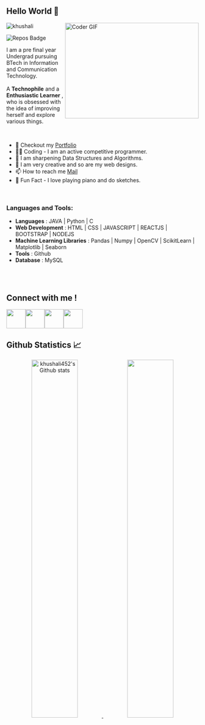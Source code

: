 ## Hello World :wave:

<!--
![](https://komarev.com/ghpvc/?username=khushali452&style=flat)
-->

<img align="right" alt="Coder GIF" height=250 width=350 src="https://miro.medium.com/max/1400/0*K2WLMTExLyida7OR.gif" />
<img   src="https://komarev.com/ghpvc/?username=khushali452" alt="khushali" /> </p>

![Repos Badge](https://badges.pufler.dev/repos/khushali452/?color=white) 


I am a pre final year Undergrad pursuing BTech in Information and Communication Technology. <br><br>
A **Technophile**  and a **Enthusiastic Learner** , who is obsessed with the idea of improving herself and explore various things.

<br>

- 📝 Checkout my [Portfolio](https://khushali-vasani.netlify.app/)
- :superhero_man: Coding - I am an active competitive programmer.
- :blue_heart: I am sharpening Data Structures and Algorithms.
- :art: I am very creative and so are my web designs.
- 📫 How to reach me [Mail](mailto:khushalivasani.ict19@gmail.com)
- :sparkling_heart: Fun Fact - I love playing piano and do sketches. 

<br>





<h3 align="left">Languages and Tools:</h3>

- **Languages** : JAVA | Python | C
- **Web Development** : HTML | CSS | JAVASCRIPT | REACTJS | BOOTSTRAP | NODEJS
- **Machine Learning Libraries** : Pandas | Numpy | OpenCV | ScikitLearn | Matplotlib | Seaborn
- **Tools** : Github  
- **Database** : MySQL    
    
 <br>   
<br>

<h2 align="left">Connect with me !</h2>


 <a href="https://twitter.com/1225khushali" target="_blank" rel="noopener noreferrer"><img src="https://img.icons8.com/fluent/2x/twitter.png" width="50" /></a><a href="https://www.instagram.com/khushali_452/" target="_blank" rel="noopener noreferrer"><img src="https://img.icons8.com/fluent/2x/instagram-new.png" width="50" /></a><a href="https://linkedin.com/in/khushali-vasani-1685231aa" target="_blank" rel="noopener noreferrer"><img src="https://img.icons8.com/fluent/2x/linkedin.png" width="50" /></a><a href="mailto:khushalivasani.ict19@gmail.com" target="_blank" rel="noopener noreferrer"><img src="https://img.icons8.com/fluent/2x/gmail.png"  width="50" /></a>


<h2 align="left"> Github Statistics 📈 </h2>

<div align="center" style="text-align:center">
    <a href="#">
        <img width="49%" src="https://github-readme-stats.vercel.app/api?username=khushali452&show_icons=true&theme=tokyonight&count_private=true"
            alt="khushali452's Github stats">
    </a>
    <a href="#">

  <img width="49%" src="https://github-readme-streak-stats.herokuapp.com/?user=khushali452&theme=tokyonight" />
          
    
    
</div>



  <br>
 
 

